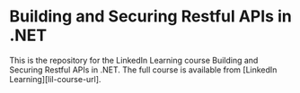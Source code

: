 # Building and Securing Restful APIs in .NET
This is the repository for the LinkedIn Learning course Building and Securing Restful APIs in .NET. The full course is available from [LinkedIn Learning][lil-course-url].
